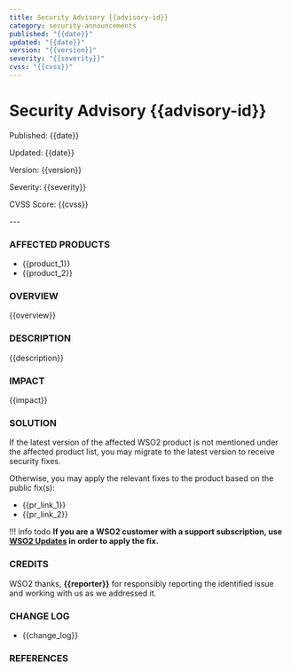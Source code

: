 ```yaml
---
title: Security Advisory {{advisory-id}}
category: security-announcements
published: "{{date}}"
updated: "{{date}}"
version: "{{version}}"
severity: "{{severity}}"
cvss: "{{cvss}}"
---
```


# Security Advisory {{advisory-id}}

<p class="doc-info">Published: {{date}}</p>
<p class="doc-info">Updated: {{date}}</p>
<p class="doc-info">Version: {{version}}</p>
<p class="doc-info">Severity: {{severity}}</p>
<p class="doc-info">CVSS Score: {{cvss}}</p>
---

### AFFECTED PRODUCTS
* {{product_1}}
* {{product_2}}


### OVERVIEW
{{overview}}


### DESCRIPTION
{{description}}


### IMPACT
{{impact}}


### SOLUTION
If the latest version of the affected WSO2 product is not mentioned under the affected product list, you may migrate to the latest version to receive security fixes.

Otherwise, you may apply the relevant fixes to the product based on the public fix(s):

* {{pr_link_1}}
* {{pr_link_2}}


!!! info todo
    **If you are a WSO2 customer with a support subscription, use [WSO2 Updates](https://wso2.com/updates/) in order to apply the fix.**


### CREDITS
WSO2 thanks, **{{reporter}}** for responsibly reporting the identified issue and working with us as we addressed it.


### CHANGE LOG
* {{change_log}}


### REFERENCES
[^1]: [reference_1_link](reference_1_link)
